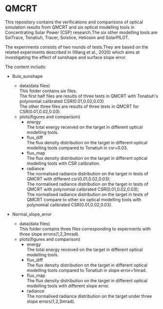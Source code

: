 # QMCRT

This repository contains the verifications and comparisons of optical simulation results from QMCRT and six optical modelling tools in Concentrating Solar Power (CSP) research.The six other modelling tools are SolTrace, Tonatiuh, Tracer, Solstice, Heliosim and SolarPILOT.<br>

The experiments consists of two rounds of tests.They are based on the related experiments described in (Wang et al., 2020) which aims at investigating the effect of sunshape and surface slope error.<br>

The content includs:<br>

* Buie_sunshape<br>
  * data(data files)<br>
  This folder contains six files. <br> The first half files are results of three tests in QMCRT with Tonatiuh's polynomial calibrated CSR(0.01,0.02,0.03)<br>The other three files are results of three tests in QMCRT for CSR(0.01,0.02,0.03).
  * plots(figures and comparison)<br>
    * energy<br>      The total energy received on the target in different optical modelling tools.
    * flux_diff<br>    The flux density distribution on the target in different optical modelling tools compared to Tonatiuh in csr=0.03.
    * flux_map <br>   The flux density distribution on the target in different optical modelling tools with CSR calibration.
    * radiance<br>    The normalised radiance distribution on the target in tests of QMCRT with different csr(0.01,0.02,0.03);<br> The normalised radiance distribution on the target in tests of QMCRT with polynomial calibrated CSR(0.01,0.02,0.03);<br>The normalised radiance distribution on the target in tests of QMCRT compare to other six optical modelling tools with polynomial calibrated CSR(0.01,0.02,0.03).
   
* Normal_slope_error<br>
  * data(data files)<br>
   This folder contains three files corresponding to experments with three slope errors(1,2,3mrad). 
  * plots(figures and comparison)<br>
    * energy<br>        The total energy received on the target in different optical modelling tools.
    * flux_diff<br>     The flux density distribution on the target in different optical modelling tools compared to Tonatiuh in slope error=1mrad.
    * flux_map <br>     The flux density distribution on the target in different optical modelling tools with different slope error.
    * radiance<br>      The normalised radiance distribution on the target under three slope errors(1,2,3mrad).
                                                                                   
